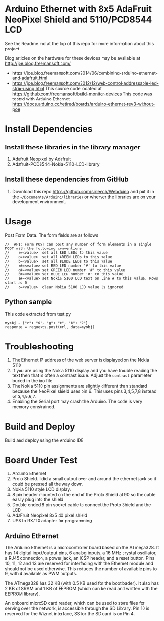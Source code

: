 # Arduino Ethernet with 8x5 AdaFruit NeoPixel Shield and 5110/PCD8544 LCD
See the Readme.md at the top of this repo for more information about this project.

Blog articles on the hardware for these devices may be available at http://joe.blog.freemansoft.com/
* https://joe.blog.freemansoft.com/2014/06/combining-arduino-ethernet-and-adafruit.html
* https://joe.blog.freemansoft.com/2012/12/web-control-addressable-led-strip-using.html
This source code located at https://github.com/freemansoft/build-monitor-devices
This code was tested with Arduino Ethernet https://docs.arduino.cc/retired/boards/arduino-ethernet-rev3-without-poe

# Install Dependencies

## Install these libraries in the library manager
1. Adafruit Neopixel by Adafruit
1. Adafruit-PCD8544-Nokia-5110-LCD-library

## Install these dependencies from GitHub
1. Download this repo https://github.com/sirleech/Webduino and put it in the `~/Documents/Arduino/libraries` or wherver the libraries are on your development environment.

# Usage
Post Form Data.  The form fields are as follows

```
//  API: Form POST can post any number of form elements in a single POST with the following conventions
//    r=<value>  set all RED LEDs to this value
//    g=<value>  set all GREEN LEDs to this value
//    b=<value>  set all BLUDE LEDs to this value
//    r#=<value> set RED LED number '#' to this value
//    g#=<value> set GREEN LED number '#' to this value
//    b#=<value> set BLUE LED number '#' to this value
//    s#=<value> set Nokia 5100 LCD text on line # to this value. Rows start as 0
//    c=<value>  clear Nokia 5100 LCD value is ignored
```

## Python sample
This code extracted from test.py

```
myobj = {"r": "0", "g": "0", "b": "0"}
response = requests.post(url, data=myobj)
```



# Troubleshooting
1. The Ethernet IP address of the web server is displayed on the Nokia 5110
1. If you are using the Nokia 5110 display and you have trouble reading the text then that is often a contrast issue.  Adjust the `contrast` parameter buried in the ino file
1. The Nokia 5110 pin assignments are slightly different than standard because the NeoPixel shield uses pin 6.  This uses pins 3,4,5,7,8 instead of 3,4,5,6,7.
1. Enabling the Serial port may crash the Arduino.  The code is very memory constrained.

# Build and Deploy
Build and deploy using the Arduino IDE

# Board Under Test

1. Arduino Ethernet
1. Proto Shield.  I did a small cutout over and around the ethernet jack so it could be pressed all the way down.
1. Nokia 5110 style LCD display.
1. 8 pin header mounted on the end of the Proto Shield at 90 so the cable easily plug into the shield
1. Double ended 8 pin socket cable to connect the Proto Shield and the LCD
1. AdaFruit Neopixel 8x5 40 pixel shield
1. USB to RX/TX adapter for programming

## Arduino Ethernet
The Arduino Ethernet is a microcontroller board based on the ATmega328. It has 14 digital input/output pins, 6 analog inputs, a 16 MHz crystal oscillator, a RJ45 connection, a power jack, an ICSP header, and a reset button.
Pins 10, 11, 12 and 13 are reserved for interfacing with the Ethernet module and should not be used otherwise. This reduces the number of available pins to 9, with 4 available as PWM outputs.

The ATmega328 has 32 KB (with 0.5 KB used for the bootloader). It also has 2 KB of SRAM and 1 KB of EEPROM (which can be read and written with the EEPROM library).

An onboard microSD card reader, which can be used to store files for serving over the network, is accessible through the SD Library. Pin 10 is reserved for the Wiznet interface, SS for the SD card is on Pin 4.